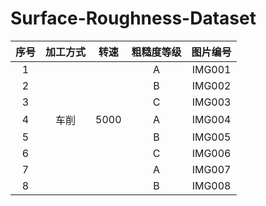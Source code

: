 # Surface-Roughness-Dataset

| 序号 | 加工方式 | 转速  | 粗糙度等级 | 图片编号 |
|:----:|:-------:|:----:|:--------:|:-------:|
|  1   |         |       |     A    |   IMG001  |
|  2   |         |       |     B    |   IMG002  |
|  3   |         |       |     C    |   IMG003  |
|  4   |   车削   |  5000 |     A    |   IMG004  |
|  5   |         |       |     B    |   IMG005  |
|  6   |         |       |     C    |   IMG006  |
|  7   |         |       |     A    |   IMG007  |
|  8   |         |       |     B    |   IMG008  |

